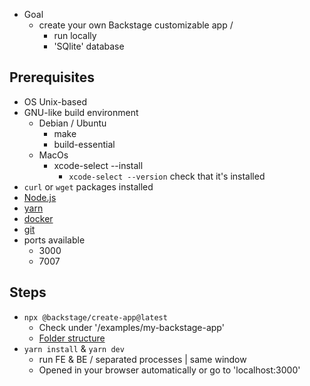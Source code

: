 * Goal
  * create your own Backstage customizable app /
    * run locally
    * 'SQlite' database

## Prerequisites
* OS Unix-based
* GNU-like build environment
  * Debian / Ubuntu
    * make
    * build-essential
  * MacOs
    * xcode-select --install
      * `xcode-select --version` check that it's installed
* `curl` or `wget` packages installed
* [Node.js](https://nodejs.org/en/about/previous-releases)
* [yarn](https://classic.yarnpkg.com/en/) 
* [docker](https://www.docker.com/)
* [git](https://www.git-scm.com/)
* ports available
  * 3000
  * 7007

## Steps
* `npx @backstage/create-app@latest`
  * Check under '/examples/my-backstage-app'
  * [Folder structure](https://backstage.io/docs/getting-started/#general-folder-structure)
* `yarn install` & `yarn dev`
  * run FE & BE / separated processes | same window
  * Opened in your browser automatically or go to 'localhost:3000'
